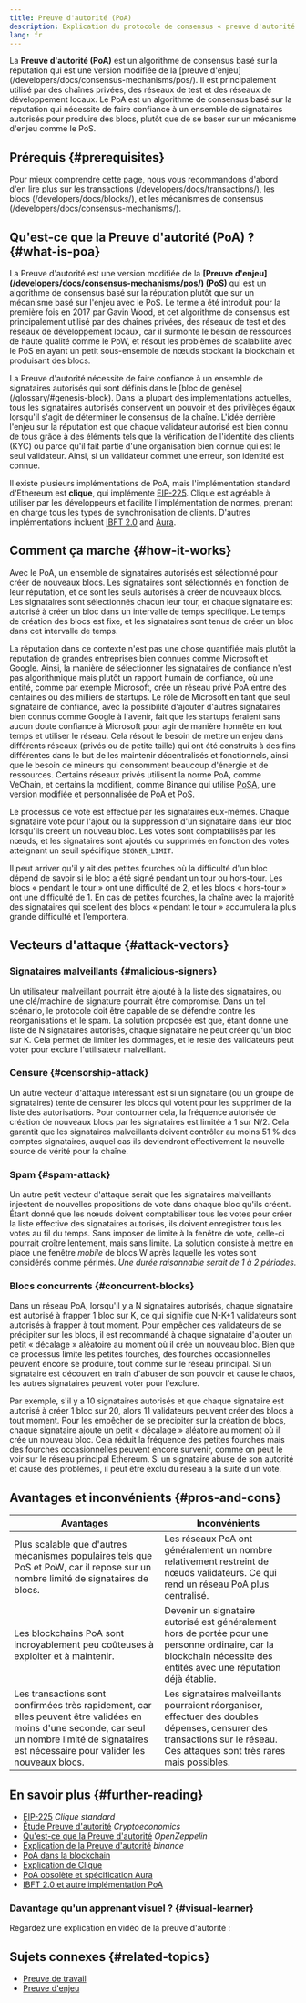 ```yaml
---
title: Preuve d'autorité (PoA)
description: Explication du protocole de consensus « preuve d'autorité » et de son rôle dans l'écosystème blockchain.
lang: fr
---
```


La **Preuve d'autorité (PoA)** est un algorithme de consensus basé sur la réputation qui est une version modifiée de la [preuve d'enjeu] (/developers/docs/consensus-mechanisms/pos/). Il est principalement utilisé par des chaînes privées, des réseaux de test et des réseaux de développement locaux. Le PoA est un algorithme de consensus basé sur la réputation qui nécessite de faire confiance à un ensemble de signataires autorisés pour produire des blocs, plutôt que de se baser sur un mécanisme d'enjeu comme le PoS.

## Prérequis {#prerequisites}

Pour mieux comprendre cette page, nous vous recommandons d'abord d'en lire plus sur les transactions (/developers/docs/transactions/), les blocs (/developers/docs/blocks/), et les mécanismes de consensus (/developers/docs/consensus-mechanisms/).

## Qu'est-ce que la Preuve d'autorité (PoA) ? {#what-is-poa}

La Preuve d'autorité est une version modifiée de la **[Preuve d'enjeu] (/developers/docs/consensus-mechanisms/pos/) (PoS)** qui est un algorithme de consensus basé sur la réputation plutôt que sur un mécanisme basé sur l'enjeu avec le PoS. Le terme a été introduit pour la première fois en 2017 par Gavin Wood, et cet algorithme de consensus est principalement utilisé par des chaînes privées, des réseaux de test et des réseaux de développement locaux, car il surmonte le besoin de ressources de haute qualité comme le PoW, et résout les problèmes de scalabilité avec le PoS en ayant un petit sous-ensemble de nœuds stockant la blockchain et produisant des blocs.

La Preuve d'autorité nécessite de faire confiance à un ensemble de signataires autorisés qui sont définis dans le [bloc de genèse] (/glossary/#genesis-block). Dans la plupart des implémentations actuelles, tous les signataires autorisés conservent un pouvoir et des privilèges égaux lorsqu'il s'agit de déterminer le consensus de la chaîne. L'idée derrière l'enjeu sur la réputation est que chaque validateur autorisé est bien connu de tous grâce à des éléments tels que la vérification de l'identité des clients (KYC) ou parce qu'il fait partie d'une organisation bien connue qui est le seul validateur. Ainsi, si un validateur commet une erreur, son identité est connue.

Il existe plusieurs implémentations de PoA, mais l'implémentation standard d'Ethereum est **clique**, qui implémente [EIP-225](https://eips.ethereum.org/EIPS/eip-225). Clique est agréable à utiliser par les développeurs et facilite l'implémentation de normes, prenant en charge tous les types de synchronisation de clients. D'autres implémentations incluent [IBFT 2.0](https://besu.hyperledger.org/stable/private-networks/concepts/poa) and [Aura](https://openethereum.github.io/Chain-specification).

## Comment ça marche {#how-it-works}

Avec le PoA, un ensemble de signataires autorisés est sélectionné pour créer de nouveaux blocs. Les signataires sont sélectionnés en fonction de leur réputation, et ce sont les seuls autorisés à créer de nouveaux blocs. Les signataires sont sélectionnés chacun leur tour, et chaque signataire est autorisé à créer un bloc dans un intervalle de temps spécifique. Le temps de création des blocs est fixe, et les signataires sont tenus de créer un bloc dans cet intervalle de temps.

La réputation dans ce contexte n'est pas une chose quantifiée mais plutôt la réputation de grandes entreprises bien connues comme Microsoft et Google. Ainsi, la manière de sélectionner les signataires de confiance n'est pas algorithmique mais plutôt un rapport humain de confiance, où une entité, comme par exemple Microsoft, crée un réseau privé PoA entre des centaines ou des milliers de startups. Le rôle de Microsoft en tant que seul signataire de confiance, avec la possibilité d'ajouter d'autres signataires bien connus comme Google à l'avenir, fait que les startups feraient sans aucun doute confiance à Microsoft pour agir de manière honnête en tout temps et utiliser le réseau. Cela résout le besoin de mettre un enjeu dans différents réseaux (privés ou de petite taille) qui ont été construits à des fins différentes dans le but de les maintenir décentralisés et fonctionnels, ainsi que le besoin de mineurs qui consomment beaucoup d'énergie et de ressources. Certains réseaux privés utilisent la norme PoA, comme VeChain, et certains la modifient, comme Binance qui utilise [PoSA](https://academy.binance.com/en/glossary/proof-of-staked-authority-posa), une version modifiée et personnalisée de PoA et PoS.

Le processus de vote est effectué par les signataires eux-mêmes. Chaque signataire vote pour l'ajout ou la suppression d'un signataire dans leur bloc lorsqu'ils créent un nouveau bloc. Les votes sont comptabilisés par les nœuds, et les signataires sont ajoutés ou supprimés en fonction des votes atteignant un seuil spécifique `SIGNER_LIMIT`.

Il peut arriver qu'il y ait des petites fourches où la difficulté d'un bloc dépend de savoir si le bloc a été signé pendant un tour ou hors-tour. Les blocs « pendant le tour » ont une difficulté de 2, et les blocs « hors-tour » ont une difficulté de 1. En cas de petites fourches, la chaîne avec la majorité des signataires qui scellent des blocs « pendant le tour » accumulera la plus grande difficulté et l'emportera.

## Vecteurs d'attaque {#attack-vectors}

### Signataires malveillants {#malicious-signers}

Un utilisateur malveillant pourrait être ajouté à la liste des signataires, ou une clé/machine de signature pourrait être compromise. Dans un tel scénario, le protocole doit être capable de se défendre contre les réorganisations et le spam. La solution proposée est que, étant donné une liste de N signataires autorisés, chaque signataire ne peut créer qu'un bloc sur K. Cela permet de limiter les dommages, et le reste des validateurs peut voter pour exclure l'utilisateur malveillant.

### Censure {#censorship-attack}

Un autre vecteur d'attaque intéressant est si un signataire (ou un groupe de signataires) tente de censurer les blocs qui votent pour les supprimer de la liste des autorisations. Pour contourner cela, la fréquence autorisée de création de nouveaux blocs par les signataires est limitée à 1 sur N/2. Cela garantit que les signataires malveillants doivent contrôler au moins 51 % des comptes signataires, auquel cas ils deviendront effectivement la nouvelle source de vérité pour la chaîne.

### Spam {#spam-attack}

Un autre petit vecteur d'attaque serait que les signataires malveillants injectent de nouvelles propositions de vote dans chaque bloc qu'ils créent. Étant donné que les nœuds doivent comptabiliser tous les votes pour créer la liste effective des signataires autorisés, ils doivent enregistrer tous les votes au fil du temps. Sans imposer de limite à la fenêtre de vote, celle-ci pourrait croître lentement, mais sans limite. La solution consiste à mettre en place une fenêtre _mobile_ de blocs W après laquelle les votes sont considérés comme périmés. _Une durée raisonnable serait de 1 à 2 périodes._

### Blocs concurrents {#concurrent-blocks}

Dans un réseau PoA, lorsqu'il y a N signataires autorisés, chaque signataire est autorisé à frapper 1 bloc sur K, ce qui signifie que N-K+1 validateurs sont autorisés à frapper à tout moment. Pour empêcher ces validateurs de se précipiter sur les blocs, il est recommandé à chaque signataire d'ajouter un petit « décalage » aléatoire au moment où il crée un nouveau bloc. Bien que ce processus limite les petites fourches, des fourches occasionnelles peuvent encore se produire, tout comme sur le réseau principal. Si un signataire est découvert en train d'abuser de son pouvoir et cause le chaos, les autres signataires peuvent voter pour l'exclure.

Par exemple, s'il y a 10 signataires autorisés et que chaque signataire est autorisé à créer 1 bloc sur 20, alors 11 validateurs peuvent créer des blocs à tout moment. Pour les empêcher de se précipiter sur la création de blocs, chaque signataire ajoute un petit « décalage » aléatoire au moment où il crée un nouveau bloc. Cela réduit la fréquence des petites fourches mais des fourches occasionnelles peuvent encore survenir, comme on peut le voir sur le réseau principal Ethereum. Si un signataire abuse de son autorité et cause des problèmes, il peut être exclu du réseau à la suite d'un vote.

## Avantages et inconvénients {#pros-and-cons}

| Avantages                                                                                                                                                                                                          | Inconvénients                                                                                                                                                                                              |
| ------------------------------------------------------------------------------------------------------------------------------------------------------------------------------------------------------------------ | ---------------------------------------------------------------------------------------------------------------------------------------------------------------------------------------------------------- |
| Plus scalable que d'autres mécanismes populaires tels que PoS et PoW, car il repose sur un nombre limité de signataires de blocs.                                                                  | Les réseaux PoA ont généralement un nombre relativement restreint de nœuds validateurs. Ce qui rend un réseau PoA plus centralisé.                                         |
| Les blockchains PoA sont incroyablement peu coûteuses à exploiter et à maintenir.                                                                                                                  | Devenir un signataire autorisé est généralement hors de portée pour une personne ordinaire, car la blockchain nécessite des entités avec une réputation déjà établie.                      |
| Les transactions sont confirmées très rapidement, car elles peuvent être validées en moins d'une seconde, car seul un nombre limité de signataires est nécessaire pour valider les nouveaux blocs. | Les signataires malveillants pourraient réorganiser, effectuer des doubles dépenses, censurer des transactions sur le réseau. Ces attaques sont très rares mais possibles. |

## En savoir plus {#further-reading}

- [EIP-225](https://eips.ethereum.org/EIPS/eip-225) _Clique standard_
- [Étude Preuve d'autorité](https://github.com/cryptoeconomics-study/website/blob/master/docs/sync/2.4-lecture.md) _Cryptoeconomics_
- [Qu'est-ce que la Preuve d'autorité](https://forum.openzeppelin.com/t/proof-of-authority/3577) _OpenZeppelin_
- [Explication de la Preuve d'autorité](https://academy.binance.com/en/articles/proof-of-authority-explained) _binance_
- [PoA dans la blockchain](https://medium.com/techskill-brew/proof-of-authority-or-poa-in-blockchain-part-11-blockchain-series-be15b3321cba)
- [Explication de Clique](https://medium.com/@Destiner/clique-cross-client-proof-of-authority-algorithm-for-ethereum-8b2a135201d)
- [PoA obsolète et spécification Aura](https://openethereum.github.io/Chain-specification)
- [IBFT 2.0 et autre implémentation PoA](https://besu.hyperledger.org/stable/private-networks/concepts/poa)

### Davantage qu'un apprenant visuel ? {#visual-learner}

Regardez une explication en vidéo de la preuve d'autorité :

<YouTube id="Mj10HSEM5_8" />

## Sujets connexes {#related-topics}

- [Preuve de travail](/developers/docs/consensus-mechanisms/pow/)
- [Preuve d'enjeu](/developers/docs/consensus-mechanisms/pos/)
